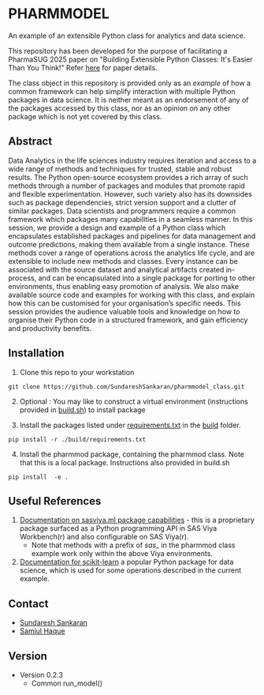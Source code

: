 # PHARMMODEL

An example of an extensible Python class for analytics and data science.

This repository has been developed for the purpose of facilitating a PharmaSUG 2025 paper on "Building Extensible Python Classes: It's Easier Than You Think!" Refer [here](https://pharmasug.org/conferences/pharmasug-2025-us/paper-presentations/#OS-364) for paper details.

The class object in this repository is provided only as an *example* of how a common framework can help simplify interaction with multiple Python packages in data science.  It is neither meant as an endorsement of any of the packages accessed by this class, nor as an opinion on any other package which is not yet covered by this class.

## Abstract

Data Analytics in the life sciences industry requires iteration and access to a wide range of methods and techniques for trusted, stable and robust results. The Python open-source ecosystem provides a rich array of such methods through a number of packages and modules that promote rapid and flexible experimentation. However, such variety also has its downsides such as package dependencies, strict version support and a clutter of similar packages. Data scientists and programmers require a common framework which packages many capabilities in a seamless manner. In this session, we provide a design and example of a Python class which encapsulates established packages and pipelines for data management and outcome predictions, making them available from a single instance. These methods cover a range of operations across the analytics life cycle, and are extensible to include new methods and classes. Every instance can be associated with the source dataset and analytical artifacts created in-process, and can be encapsulated into a single package for porting to other environments, thus enabling easy promotion of analysis. We also make available source code and examples for working with this class, and explain how this can be customised for your organisation’s specific needs. This session provides the audience valuable tools and knowledge on how to organise their Python code in a structured framework, and gain efficiency and productivity benefits.

## Installation

1. Clone this repo to your workstation

```
git clone https://github.com/SundareshSankaran/pharmmodel_class.git
```

2. Optional : You may like to construct a virtual environment (instructions provided in [build.sh](./build/build.sh)) to install  package

3. Install the packages listed under [requirements.txt](./build/requirements.txt) in the [build](./build/) folder.  

```
pip install -r ./build/requirements.txt
```

4. Install the pharmmod package, containing the pharmmod class. Note that this is a local package.  Instructions also provided in build.sh

```
pip install  -e .
```

## Useful References

1. [Documentation on sasviya.ml package capabilities](https://go.documentation.sas.com/doc/en/workbenchcdc/default/explore/titlepage.htm) - this is a proprietary package surfaced as a Python programming API in SAS Viya Workbench(r) and also configurable on SAS Viya(r). 
    - Note that methods with a prefix of *sas_* in the pharmmod class example work only within the above Viya environments.
2. [Documentation for scikit-learn](https://scikit-learn.org/stable/user_guide.html) a popular Python package for data science, which is used for some operations described in the current example. 

## Contact
- [Sundaresh Sankaran](mailto:sundaresh.sankaran@sas.com)
- [Samiul Haque](mailto:samiul.haque@sas.com)

## Version
- Version 0.2.3
  - Common run_model()